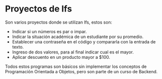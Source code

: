 <h1>Proyectos de Ifs</h1>

Son varios proyectos donde se utilizan Ifs, estos son:
- Indicar si un números es par o impar.
- Indicar la situación académica de un estudiante por su promedio.
- Establecer una contraseña en el código y compararla con la entrada de texto.
- Ingreso de dos valores, para al final indicar cual es el mayor.
- Aplicar descuento en un producto mayor a $100.

Todos estos programas son básicos sin implementar los conceptos de Programación Orientada a Objetos, pero son parte de un curso de Backend.
